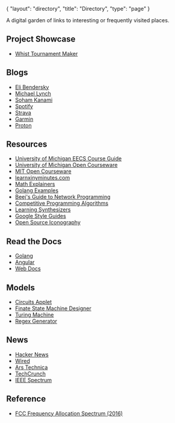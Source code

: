 {
   "layout": "directory",
   "title": "Directory",
   "type": "page"
}

A digital garden of links to interesting or frequently visited places.

## Project Showcase
* [Whist Tournament Maker](https://ross.grattafiori.dev/wtm)

## Blogs

* [Eli Bendersky](https://eli.thegreenplace.net/)
* [Michael Lynch](https://mtlynch.io)
* [Soham Kanami](https://www.sohamkamani.com/archive/)
* [Spotify](https://engineering.atspotify.com/)
* [Strava](https://medium.com/strava-engineering)
* [Garmin](https://www.garmin.com/en-US/blog/)
* [Proton](https://proton.me/blog/)

## Resources

* [University of Michigan EECS Course Guide](https://bulletin.engin.umich.edu/courses/eecs/)
* [University of Michigan Open Courseware](https://open.umich.edu/)
* [MIT Open Courseware](https://ocw.mit.edu)
* [learnxinyminutes.com](Https://learnxinyminutes.com/)
* [Math Explainers](https://betterexplained.com/archives/)
* [Golang Examples](https://gobyexample.com)
* [Beej's Guide to Network Programming](hhttps://beej.us/guide/bgnet/html/split/)
* [Competitive Programming Algorithms](https://cp-algorithms.com/)
* [Learning Synthesizers](https://learningsynths.ableton.com/)
* [Google Style Guides](https://google.github.io/styleguide/)
* [Open Source Iconography](https://pictogrammers.com/)

## Read the Docs

* [Golang](https://go.dev/doc/)
* [Angular](https://angular.dev/)
* [Web Docs](https://developer.mozilla.org/en-US/)

## Models

* [Circuits Applet](https://www.falstad.com/circuit/)
* [Finate State Machine Designer](https://madebyevan.com/fsm/)
* [Turing Machine](https://turingmachine.io/)
* [Regex Generator](https://regexr.com/)

## News
* [Hacker News](https://news.ycombinator.com/)
* [Wired](https://wired.com)
* [Ars Technica](https://arstechnica.com)
* [TechCrunch](https://techcrunch.com)
* [IEEE Spectrum](https://spectrum.ieee.org/)

## Reference
* [FCC Frequency Allocation Spectrum (2016)](https://www.ntia.doc.gov/files/ntia/publications/january_2016_spectrum_wall_chart.pdf)
